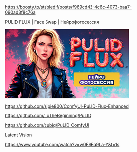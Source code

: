 https://boosty.to/stabledif/posts/f969cd42-4c6c-4073-baa7-090ad3f8c76a

PULID FLUX | Face Swap | Нейрофотосессия

<img src="./assets/aa011726-5fc0-4883-9f39-c91b772d29c4.jpg" width="400" />

https://github.com/sipie800/ComfyUI-PuLID-Flux-Enhanced

https://github.com/ToTheBeginning/PuLID

https://github.com/cubiq/PuLID_ComfyUI


Latent Vision

https://www.youtube.com/watch?v=w0FSEq9La-Y&t=1s